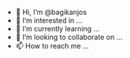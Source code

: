 - 👋 Hi, I’m @bagikanjos
- 👀 I’m interested in ...
- 🌱 I’m currently learning ...
- 💞️ I’m looking to collaborate on ...
- 📫 How to reach me ...

<!---
bagikanjos/bagikanjos is a ✨ special ✨ repository because its `README.md` (this file) appears on your GitHub profile.
You can click the Preview link to take a look at your changes.
--->
